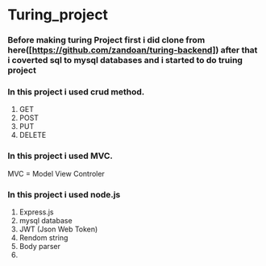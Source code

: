 # Turing_project

### Before making turing Project first i did clone from here([https://github.com/zandoan/turing-backend]) after that i coverted sql to mysql databases and i started to do truing project 

### In this project i used crud method.
1) GET
2) POST
3) PUT
4) DELETE

### In this project i used MVC.
MVC = Model View Controler

### In this project i used node.js 
1) Express.js
2) mysql database
3) JWT (Json Web Token)
4) Rendom string
5) Body parser
6) 
